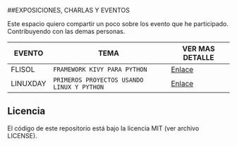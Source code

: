 ##EXPOSICIONES, CHARLAS Y EVENTOS

Este espacio quiero compartir un poco sobre los evento que  he participado. Contribuyendo con las demas personas.

EVENTO | TEMA| VER MAS DETALLE
------------ | -------------|    -------------
FLISOL|  `FRAMEWORK KIVY PARA PYTHON` | [Enlace](FLISOL/)   
LINUXDAY| `PRIMEROS PROYECTOS USANDO LINUX Y PYTHON`|[Enlace](LinuxDay/)  



## Licencia
El código de este repositorio está bajo la licencia MIT (ver archivo LICENSE).
